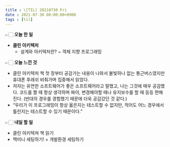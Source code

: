 ```yaml
---
title : \[TIL] 20210730 Fri
date : 2021-07-30 00:00:00+0900
tags : [til]
---
```


👉🏻 **오늘 한 일**
* **클린 아키텍처**
    - 설계와 아키텍처란? ~ 객체 지향 프로그래밍

👉🏻 **오늘 느낀 것**
- 클린 아키텍처 책 첫 장부터 공감가는 내용이 나와서 불빛하나 없는 통근버스였지만 휴대폰 후레쉬 비춰가며 집중해서 읽었다.
- 저자는 유연한 소프트웨어가 좋은 소프트웨어라고 말했고, 나는 그것에 매우 공감했다. 코드를 짤 때 항상 생각하며 짜야, 변경해야할 때나 유지보수를 할 때 등등 편해진다. (반대의 경우를 경험했기 때문에 더욱 공감갔던 것 같다.)
- “우리가 이 프로그래밍이 항상 옳은지는 테스트할 수 없지만, 적어도 어느 경우에서 틀린지는 테스트할 수 있기 때문이다.”

👉🏻 **내일 할 일**
- 클린 아키텍쳐 책 읽기
- 맥미니 세팅하기! + 개발환경 세팅하기
